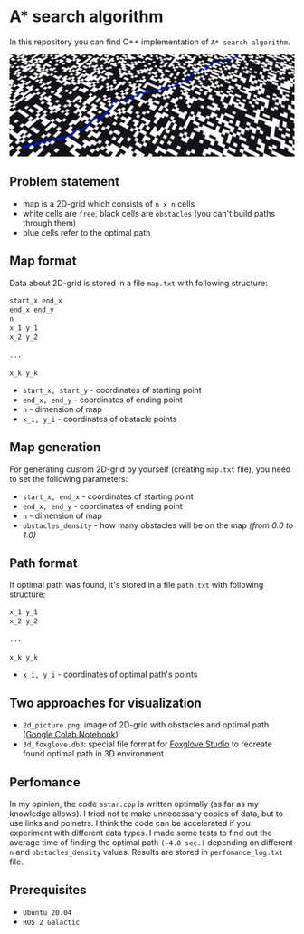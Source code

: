 # A* search algorithm

In this repository you can find C++ implementation of `A* search algorithm`.

![My Image](readme_files/foxglove_readme_ex.png)

## Problem statement
- map is a 2D-grid which consists of `n x n` cells
- white cells are `free`, black cells are `obstacles` (you can't build paths through them)
- blue cells refer to the optimal path

## Map format
Data about 2D-grid is stored in a file `map.txt` with following structure:

```
start_x end_x
end_x end_y
n
x_1 y_1
x_2 y_2

...

x_k y_k
```

- `start_x, start_y` - coordinates of starting point
- `end_x, end_y` - coordinates of ending point
- `n` - dimension of map
- `x_i, y_i` - coordinates of obstacle points

## Map generation
For generating custom 2D-grid by yourself (creating `map.txt` file), you need to set the following parameters:
- `start_x, end_x` - coordinates of starting point
- `end_x, end_y` - coordinates of ending point
- `n` - dimension of map
- `obstacles_density` - how many obstacles will be on the map *(from 0.0 to 1.0)*

## Path format
If optimal path was found, it's stored in a file `path.txt` with following structure:

```
x_1 y_1
x_2 y_2

...

x_k y_k
```

- `x_i, y_i` - coordinates of optimal path's points

## Two approaches for visualization
- `2d_picture.png`: image of 2D-grid with obstacles and optimal path ([Google Colab Notebook](https://colab.research.google.com/drive/1ivw2n-Ior9ehzbsOHj1cHsbU3BGrJef_?usp=sharing))
- `3d_foxglove.db3`: special file format for [Foxglove Studio](https://foxglove.dev/) to recreate found optimal path in 3D environment

## Perfomance
In my opinion, the code `astar.cpp` is written optimally (as far as my knowledge allows). I tried not to make unnecessary copies of data, but to use links and poinetrs. I think the code can be accelerated if you experiment with different data types. I made some tests to find out the average time of finding the optimal path `(~4.8 sec.)` depending on different `n` and `obstacles_density` values. Results are stored in `perfomance_log.txt` file.

## Prerequisites
- `Ubuntu 20.04`
- `ROS 2 Galactic`
